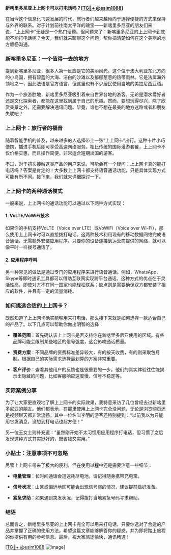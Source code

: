 **新喀里多尼亚上上网卡可以打电话吗？[[TG💪+ @esim1088](https://t.me/s/esim1088)]**

在当今这个信息化飞速发展的时代，旅行者们越来越倾向于选择便捷的方式来保持与外界的联系。对于计划前往南太平洋的瑰宝——新喀里多尼亚的朋友们来说，“上上网卡”无疑是一个热门话题。但问题来了：新喀里多尼亚的上上网卡到底能不能打电话呢？今天，我们就来聊聊这个问题，帮你搞清楚如何在这个美丽的地方顺畅沟通。

### 新喀里多尼亚：一个值得一去的地方

提到新喀里多尼亚，很多人第一反应是它的美丽风光。这个位于澳大利亚东北方向的小岛国，拥有碧蓝的大海、洁白的沙滩以及郁郁葱葱的热带雨林。它是法属海外领地之一，因此法语是官方语言，但这里也有不少居民使用当地的美拉尼西亚语。

作为一个旅游胜地，新喀里多尼亚吸引着来自世界各地的游客。无论是潜水爱好者还是文化探索者，都能在这里找到属于自己的乐趣。然而，要想玩得尽兴，除了欣赏美景之外，还需要解决通讯问题。毕竟，谁也不想在最美的地方迷路或者和朋友失联吧？

### 上上网卡：旅行者的福音

随着智能手机的普及，越来越多的人选择带上一张“上上网卡”出行。这种卡片小巧便携，插进手机后即可享受高速网络服务。相比传统的国际漫游套餐，上上网卡不仅价格实惠，而且操作简便，非常适合短期出国的游客。

不过，对于初次接触这类产品的用户来说，可能会有一个疑问：上上网卡真的能打电话吗？答案是肯定的！大多数上上网卡都支持语音通话功能，只是具体实现方式可能有所不同。接下来，我们就来详细探讨一下。

### 上上网卡的两种通话模式

一般来说，上上网卡的通话功能可以通过以下两种方式实现：

#### 1. VoLTE/VoWiFi技术
如果你的手机支持VoLTE（Voice over LTE）或VoWiFi（Voice over Wi-Fi），那么使用上上网卡时可以直接拨打电话。这两种技术利用现有的移动数据网络完成语音通话，无需额外安装应用程序。只要你的设备连接到运营商提供的网络，就可以像平时一样拨号通话了。

#### 2. 应用程序呼叫
另一种常见的做法是通过专门的应用程序来进行语音通话。例如，WhatsApp、Skype等即时通讯工具都可以借助互联网实现跨平台通话。这种方式的优点在于灵活性高，即使对方不在同一国家也能轻松联系；缺点则是需要确保双方都安装了相应的软件，并且有一定的流量消耗。

### 如何挑选合适的上上网卡？

既然知道了上上网卡确实能够用来打电话，那么接下来就是如何选择一款适合自己的产品了。以下几点可以帮助你做出明智的选择：

- **覆盖范围**：首先确认该上上网卡是否支持你在新喀里多尼亚使用的区域。有些品牌可能会限制某些地区的信号强度，这会影响通话质量。
  
- **资费方案**：不同品牌的资费标准差异较大，有的按天收费，有的则采取包月制。根据自己的实际需求选择最划算的方案非常重要。

- **客户评价**：查看其他用户的反馈也是很重要的一步。他们的真实体验往往能揭示出隐藏的问题，比如客服响应速度慢、信号不稳定等。

### 实际案例分享

为了让大家更直观地了解上上网卡的实际效果，我特意采访了几位曾经去过新喀里多尼亚的朋友。他们都表示，在那里使用上上网卡完全没问题，无论是浏览网页还是视频聊天都非常流畅。其中一位名叫李明的游客还特别提到：“以前我以为只能用它发消息，没想到打电话也超方便！”

另一位王女士则补充道：“虽然刚开始不太习惯用应用程序打电话，但习惯了之后发现这种方式其实挺好的，既省钱又实用。”

### 小贴士：注意事项不可忽略

尽管上上网卡带来了极大的便利，但在使用过程中还是需要注意一些细节：

- **电量管理**：长时间通话会迅速耗尽电池，请记得随身携带充电宝。
  
- **信号状况**：山区或偏远地区可能会出现信号弱的情况，建议提前做好准备。

- **紧急求助**：如果遇到突发状况，记得拨打当地紧急号码寻求帮助。

### 结语

总而言之，新喀里多尼亚的上上网卡完全可以用来打电话，只要你选对了合适的产品并掌握了正确的使用方法。希望这篇文章能够解答你的疑惑，并为即将踏上旅程的你提供有用的参考信息。最后，祝大家旅途愉快，通讯畅通！

[[TG💪+ @esim1088](https://t.me/s/esim1088) ![Image](https://i.postimg.cc/4NQfJmqS/Snipaste-2025-05-13-00-14-12.png)]